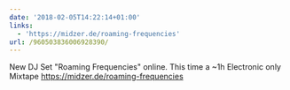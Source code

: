 ```yaml
---
date: '2018-02-05T14:22:14+01:00'
links:
  - 'https://midzer.de/roaming-frequencies'
url: /960503836006928390/
---
```

New DJ Set "Roaming Frequencies" online. This time a ~1h Electronic only Mixtape https://midzer.de/roaming-frequencies
